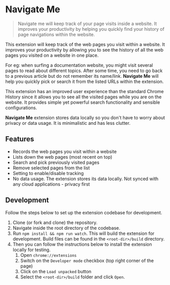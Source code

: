 # Navigate Me
> Navigate me will keep track of your page visits inside a website. It improves your productivity by helping you quickly find your history of page navigations within the website.

This extension will keep track of the web pages you visit within a website. It improves your productivity by allowing you to see the history of all the web pages you visited on a website in one place. 

For eg: when surfing a documentation website, you might visit several pages to read about different topics. After some time, you need to go back to a previous article but do not remember its name/link. **Navigate Me** will help you quickly pick or search it from the listed URLs within the extension. 

This extension has an improved user experience than the standard Chrome History since it allows you to see all the visited pages while you are on the website. It provides simple yet powerful search functionality and sensible configurations.

**Navigate Me** extension stores data locally so you don't have to worry about privacy or data usage. It is minimalistic and has less clutter. 

## Features

- Records the web pages you visit within a website
- Lists down the web pages (most recent on top)
- Search and pick previously visited pages
- Remove selected pages from the list
- Setting to enable/disable tracking
- No data usage. The extension stores its data locally. Not synced with any cloud applications - privacy first

## Development

Follow the steps below to set up the extension codebase for development.

1. Clone (or fork and clone) the repository.
1. Navigate inside the root directory of the codebase.
1. Run `npm install && npm run watch`. This will build the extension for development. Build files can be found in the `<root-dir>/build` directory.
1. Then you can follow the instructions below to install the extension locally for testing. 
    1. Open `chrome://extensions`
    1. Switch on the `Developer mode` checkbox (top right corner of the page)
    1. Click on the `Load unpacked` button
    1. Select the `<root-dir>/build` folder and click `Open`.
 
